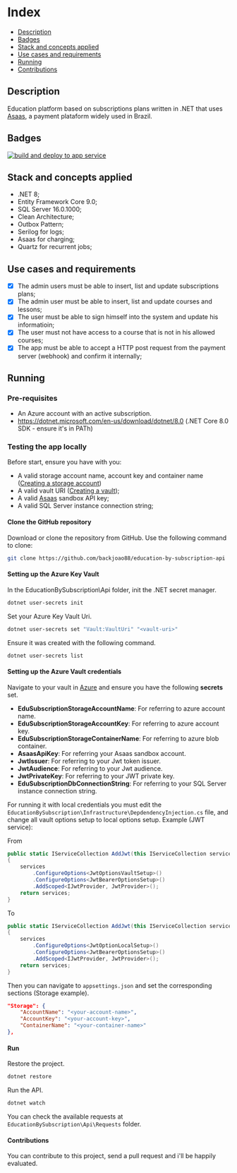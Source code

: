 # Index

* [Description](#description)
* [Badges](#badges)
* [Stack and concepts applied](#stack-and-concepts-applied)
* [Use cases and requirements](#use-cases-and-requirements)
* [Running](#running)
* [Contributions](#contributions)

## Description

Education platform based on subscriptions plans written in .NET that uses [Asaas](https://www.asaas.com), a payment plataform widely used in Brazil.

## Badges

[![build and deploy to app service](https://github.com/backjoao88/education-by-subscription-api/actions/workflows/build.yml/badge.svg)](https://github.com/backjoao88/education-by-subscription-api/actions/workflows/build.yml)

## Stack and concepts applied

- .NET 8;
- Entity Framework Core 9.0;
- SQL Server 16.0.1000;
- Clean Architecture;
- Outbox Pattern;
- Serilog for logs;
- Asaas for charging;
- Quartz for recurrent jobs;

## Use cases and requirements

- [x] The admin users must be able to insert, list and update subscriptions plans;
- [x] The admin user must be able to insert, list and update courses and lessons;
- [x] The user must be able to sign himself into the system and update his informatioin;
- [x] The user must not have access to a course that is not in his allowed courses;
- [x] The app must be able to accept a HTTP post request from the payment server (webhook) and confirm it internally;

## Running

### Pre-requisites

- An Azure account with an active subscription. 
- https://dotnet.microsoft.com/en-us/download/dotnet/8.0 (.NET Core 8.0 SDK - ensure it's in PATh)

### Testing the app locally

Before start, ensure you have with you:
- A valid storage account name, account key and container name ([Creating a storage account](https://learn.microsoft.com/en-us/azure/storage/common/storage-account-create?tabs=azure-portal))
- A valid vault URI ([Creating a vault](https://learn.microsoft.com/en-us/azure/key-vault/general/quick-create-portal));
- A valid [Asaas](https://sandbox.asaas.com/login/auth) sandbox API key; 
- A valid SQL Server instance connection string;

#### Clone the GitHub repository

Download or clone the repository from GitHub. Use the following command to clone:

```bash
git clone https://github.com/backjoao88/education-by-subscription-api
```

#### Setting up the Azure Key Vault

In the EducationBySubscription\Api folder, init the .NET secret manager.

```bash
dotnet user-secrets init
```

Set your Azure Key Vault Uri.

```bash
dotnet user-secrets set "Vault:VaultUri" "<vault-uri>"
```

Ensure it was created with the following command.

```bash
dotnet user-secrets list
```
#### Setting up the Azure Vault credentials

Navigate to your vault in [Azure](https://portal.azure.com/signin/index/) and ensure you have the following **secrets** set.

- **EduSubscriptionStorageAccountName**: For referring to azure account name.
- **EduSubscriptionStorageAccountKey**: For referring to azure account key.
- **EduSubscriptionStorageContainerName**: For referring to azure blob container.
- **AsaasApiKey**: For referring your Asaas sandbox account.
- **JwtIssuer**: For referring to your Jwt token issuer.
- **JwtAudience**: For referring to your Jwt audience.
- **JwtPrivateKey**: For referring to your JWT private key.
- **EduSubscriptionDbConnectionString**: For referring to your SQL Server instance connection string.

For running it with local credentials you must edit the `EducationBySubscription\Infrastructure\DepdendencyInjection.cs` file,
and change all vault options setup to local options setup. Example (JWT service):

From

```csharp
public static IServiceCollection AddJwt(this IServiceCollection services)
{
    services
        .ConfigureOptions<JwtOptionsVaultSetup>()
        .ConfigureOptions<JwtBearerOptionsSetup>()
        .AddScoped<IJwtProvider, JwtProvider>();
    return services;
}
```

To

```csharp
public static IServiceCollection AddJwt(this IServiceCollection services)
{
    services
        .ConfigureOptions<JwtOptionLocalSetup>()
        .ConfigureOptions<JwtBearerOptionsSetup>()
        .AddScoped<IJwtProvider, JwtProvider>();
    return services;
}
```

Then you can navigate to `appsettings.json` and set the corresponding sections (Storage example).

```json
"Storage": {
    "AccountName": "<your-account-name>",
    "AccountKey": "<your-account-key>",
    "ContainerName": "<your-container-name>"
},
```

#### Run

Restore the project.

```bash
dotnet restore
```

Run the API.

```bash
dotnet watch
```

You can check the available requests at `EducationBySubscription\Api\Requests` folder.

#### Contributions

You can contribute to this project, send a pull request and i'll be happily evaluated. 




